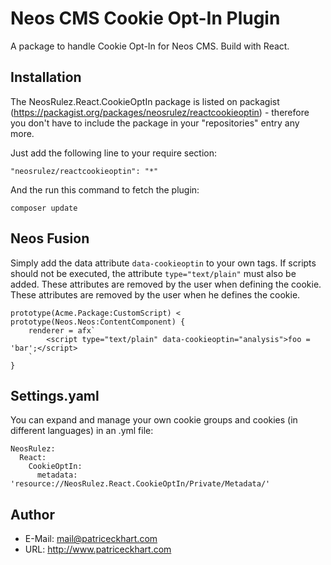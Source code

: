 # Neos CMS Cookie Opt-In Plugin

A package to handle Cookie Opt-In for Neos CMS. Build with React.

## Installation

The NeosRulez.React.CookieOptIn package is listed on packagist (https://packagist.org/packages/neosrulez/reactcookieoptin) - therefore you don't have to include the package in your "repositories" entry any more.

Just add the following line to your require section:

```
"neosrulez/reactcookieoptin": "*"
```

And the run this command to fetch the plugin:

```
composer update
```


## Neos Fusion

Simply add the data attribute `data-cookieoptin` to your own tags. 
If scripts should not be executed, the attribute `type="text/plain"` must also be added. These attributes are removed by the user when defining the cookie. These attributes are removed by the user when he defines the cookie.

```
prototype(Acme.Package:CustomScript) < prototype(Neos.Neos:ContentComponent) {
    renderer = afx`
        <script type="text/plain" data-cookieoptin="analysis">foo = 'bar';</script>
    `
}
```

## Settings.yaml

You can expand and manage your own cookie groups and cookies (in different languages) in an .yml file:

```
NeosRulez:
  React:
    CookieOptIn:
      metadata: 'resource://NeosRulez.React.CookieOptIn/Private/Metadata/'
```

## Author

* E-Mail: mail@patriceckhart.com 
* URL: http://www.patriceckhart.com 
